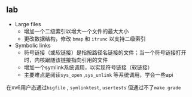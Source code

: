 ## lab

- Large files
  - 增加一个二级索引以增大一个文件的最大大小
  - 更改数据结构，修改 `bmap` 和 `itrunc` 以支持二级索引
- Symbolic links
  - 符号链接（或软链接）是指按路径名链接的文件；当一个符号链接打开时，内核跟随该链接指向引用的文件
  - 增加一个symlink系统调用，以实现符号链接（软链接）
  - 主要难点是阅读`sys_open` ,`sys_unlink` 等系统调用，学会一些api

在xv6用户态通过`bigfile` , `symlinktest`,  `usertests`  但通过不了`make grade`  